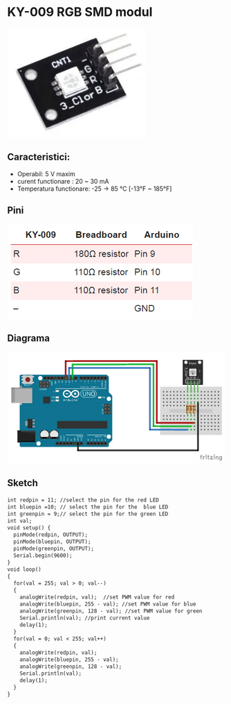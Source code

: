 <h1>KY-009 RGB SMD modul</h1>

<img src="_img/5/ky-009 RGB SMD poza.PNG" alt="ky-009 RGB SMD poza" />

<h2>Caracteristici:</h2>

- Operabil: 5 V maxim
- curent functionare : 20 ~ 30 mA
- Temperatura functionare: -25 -> 85 °C [-13°F ~ 185°F]

<h2>Pini</h2>

<img src="_img/5/ky-009 pini.PNG" alt="ky-009 pini" />

<h2>Diagrama</h2>

<img src="_img/5/ky-009 Diagrama.PNG" alt="ky-009 Diagrama" />


<h2>Sketch</h2>

```
int redpin = 11; //select the pin for the red LED
int bluepin =10; // select the pin for the  blue LED
int greenpin = 9;// select the pin for the green LED
int val;
void setup() {
  pinMode(redpin, OUTPUT);
  pinMode(bluepin, OUTPUT);
  pinMode(greenpin, OUTPUT);
  Serial.begin(9600);
}
void loop() 
{
  for(val = 255; val > 0; val--)
  {
    analogWrite(redpin, val);  //set PWM value for red
    analogWrite(bluepin, 255 - val); //set PWM value for blue
    analogWrite(greenpin, 128 - val); //set PWM value for green
    Serial.println(val); //print current value 
    delay(1); 
  }
  for(val = 0; val < 255; val++)
  {
    analogWrite(redpin, val);
    analogWrite(bluepin, 255 - val);
    analogWrite(greenpin, 128 - val);
    Serial.println(val);
    delay(1); 
  }
}
```